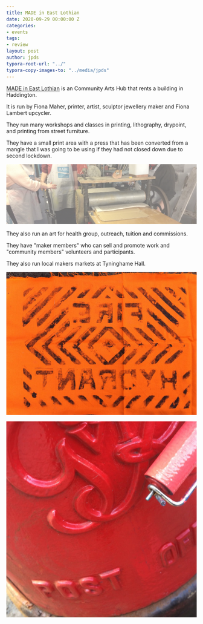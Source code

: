 ```yaml
---
title: MADE in East Lothian
date: 2020-09-29 00:00:00 Z
categories:
- events
tags:
- review
layout: post
author: jpds
typora-root-url: "../"
typora-copy-images-to: "../media/jpds"
---
```


[MADE in East Lothian](https://www.madeineastlothian.org) is an Community Arts Hub that rents a building in Haddington.

It is run by Fiona Maher, printer, artist, sculptor jewellery maker and Fiona Lambert upcycler.

They run many workshops and classes in printing, lithography, drypoint, and printing from street furniture.  

They have a small print area with a press that has been converted from a mangle that I was going to be using if they had not closed down due to second lockdown.

![image-20210505171819393](/media/jpds/image-20210505171819393.png)

They also run an art for health group, outreach, tuition and commissions.

They have "maker members" who can sell and promote work and "community members" volunteers and participants.

They also run local makers markets at Tyninghame Hall.

![img](/media/jpds/thumb-img-9617-1024_orig.jpg)



![image-20210505165810198](/media/jpds/image-20210505165810198.png)

